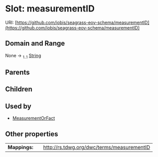 
# Slot: measurementID



URI: [https://github.com/iobis/seagrass-eov-schema/measurementID](https://github.com/iobis/seagrass-eov-schema/measurementID)


## Domain and Range

None &#8594;  <sub>1..1</sub> [String](types/String.md)

## Parents


## Children


## Used by

 * [MeasurementOrFact](MeasurementOrFact.md)

## Other properties

|  |  |  |
| --- | --- | --- |
| **Mappings:** | | http://rs.tdwg.org/dwc/terms/measurementID |